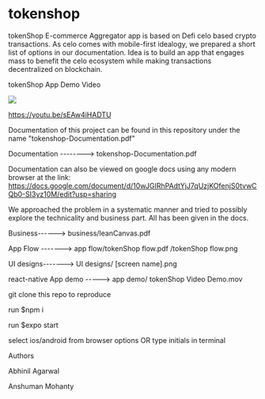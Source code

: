 # tokenshop
tokenShop E-commerce Aggregator app is based on Defi celo based crypto transactions. As celo comes with mobile-first idealogy, we prepared a short list of options in our documentation. Idea is to build an app that engages mass to benefit the celo ecosystem while making transactions decentralized on blockchain.


tokenShop App Demo Video

[![](http://img.youtube.com/vi/sEAw4iHADTU/0.jpg)](http://www.youtube.com/watch?v=sEAw4iHADTU "tokenShop App demo video")

https://youtu.be/sEAw4iHADTU



Documentation of this project can be found in this repository under the name "tokenshop-Documentation.pdf"

Documentation --------> tokenshop-Documentation.pdf

Documentation can also be viewed on google docs using any modern browser at the link: https://docs.google.com/document/d/10wJGIRhPAdtYjJ7qUzjKOfenjS0tvwCQb0-SI3yz10M/edit?usp=sharing


We approached the problem in a systematic manner and tried to possibly explore the technicality and business part.
All has been given in the docs.


Business------>  business/leanCanvas.pdf 


App Flow -------> app flow/tokenShop flow.pdf
                          /tokenShop flow.png
                          
                          
UI designs-------> UI designs/ [screen name].png


react-native App demo -----> app demo/ tokenShop Video Demo.mov


git clone this repo to reproduce

run $npm i 

run $expo start

select ios/android from browser options OR type initials in terminal
































Authors

Abhinil Agarwal

Anshuman Mohanty



